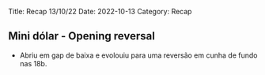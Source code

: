Title: Recap 13/10/22
Date: 2022-10-13
Category: Recap

## Mini dólar - Opening reversal

* Abriu em gap de baixa e evolouiu para uma reversão em cunha de fundo nas 18b.

